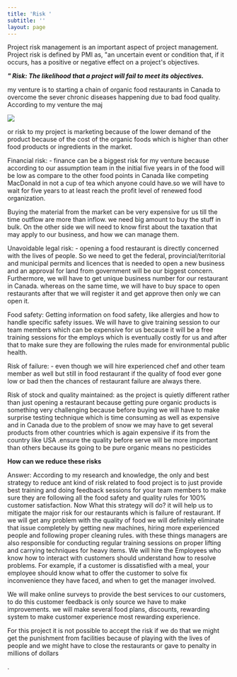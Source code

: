 ```yaml
---
title: 'Risk '
subtitle: ''
layout: page
---
```

Project risk management is an important aspect of project management. Project risk is defined by PMI as, "an uncertain event or condition that, if it occurs, has a positive or negative effect on a project's objectives.

_**" Risk: The likelihood that a project will fail to meet its objectives.**_

my venture is to starting a chain of organic food restaurants in Canada to overcome the sever chronic diseases happening due to bad food quality. According to my venture the maj

![](/images/images.jpg)

or risk to my project is marketing because of the lower demand of the product because of the cost of the organic foods which is higher than other food products or ingredients in the market.

Financial risk: - finance can be a biggest risk for my venture because according to our assumption team in the initial five years in of the food will be low as compare to the other food points in Canada like competing MacDonald in not a cup of tea which anyone could have.so we will have to wait for five years to at least reach the profit level of renewed food organization.

Buying the material from the market can be very expensive for us till the time outflow are more than inflow. we need big amount to buy the stuff in bulk. On the other side we will need to know first about the taxation that may apply to our business, and how we can manage them.

Unavoidable legal risk: - opening a food restaurant is directly concerned with the lives of people. So we need to get the federal, provincial/territorial and municipal permits and licences that is needed to open a new business and an approval for land from government will be our biggest concern. Furthermore, we will have to get unique business number for our restaurant in Canada. whereas on the same time, we will have to buy space to open restaurants after that we will register it and get approve then only we can open it. 

Food safety: Getting information on food safety, like allergies and how to handle specific safety issues. We will have to give training session to our team members which can be expensive for us because it will be a free training sessions for the employs which is eventually costly for us and after that to make sure they are following the rules made for environmental public health.

Risk of failure: - even though we will hire experienced chef and other team member as well but still in food restaurant if the quality of food ever gone low or bad then the chances of restaurant failure are always there.

Risk of stock and quality maintained: as the project is quietly different rather than just opening a restaurant because getting pure organic products is something very challenging because before buying we will have to make surprise testing technique which is time consuming as well as expensive and in Canada due to the problem of snow we may have to get several products from other countries which is again expensive if its from the country like USA .ensure the quality before serve will be more important than others because its going to be pure organic means no pesticides 

**How can we reduce these risks**

Answer: According to my research and knowledge, the only and best strategy to reduce ant kind of risk related to food project is to just provide best training and doing feedback sessions for your team members to make sure they are following all the food safety and quality rules for 100% customer satisfaction. Now What this strategy will do? it will help us to mitigate the major risk for our restaurants which is failure of restaurant. If we will get any problem with the quality of food we will definitely eliminate that issue completely by getting new machines, hiring more experienced people and following proper cleaning rules. with these things managers are also responsible for conducting regular training sessions on proper lifting and carrying techniques for heavy items. We will hire the Employees who know how to interact with customers should understand how to resolve problems. For example, if a customer is dissatisfied with a meal, your employee should know what to offer the customer to solve fix   inconvenience they have faced, and when to get the manager involved.

We will make online surveys to provide the best services to our customers, to do this customer feedback is only source we have to make improvements. we will make several food plans, discounts, rewarding system to make customer experience most rewarding experience.

For this project it is not possible to accept the risk if we do that we might get the punishment from facilities because of playing with the lives of people and we might have to close the restaurants or gave to penalty in millions of dollars



.
